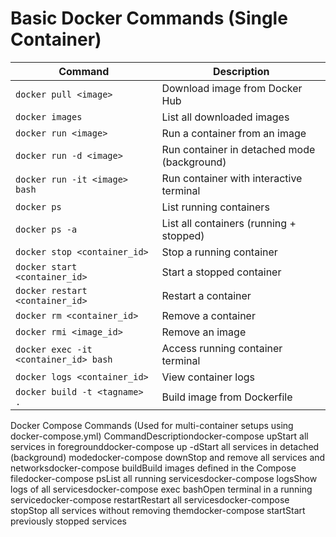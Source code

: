 # Basic Docker Commands (Single Container)

| Command | Description |
|---------|-------------|
| `docker pull <image>` | Download image from Docker Hub |
| `docker images` | List all downloaded images |
| `docker run <image>` | Run a container from an image |
| `docker run -d <image>` | Run container in detached mode (background) |
| `docker run -it <image> bash` | Run container with interactive terminal |
| `docker ps` | List running containers |
| `docker ps -a` | List all containers (running + stopped) |
| `docker stop <container_id>` | Stop a running container |
| `docker start <container_id>` | Start a stopped container |
| `docker restart <container_id>` | Restart a container |
| `docker rm <container_id>` | Remove a container |
| `docker rmi <image_id>` | Remove an image |
| `docker exec -it <container_id> bash` | Access running container terminal |
| `docker logs <container_id>` | View container logs |
| `docker build -t <tagname> .` | Build image from Dockerfile |



Docker Compose Commands
(Used for multi-container setups using docker-compose.yml)
CommandDescriptiondocker-compose upStart all services in foregrounddocker-compose up -dStart all services in detached (background) modedocker-compose downStop and remove all services and networksdocker-compose buildBuild images defined in the Compose filedocker-compose psList all running servicesdocker-compose logsShow logs of all servicesdocker-compose exec <service> bashOpen terminal in a running servicedocker-compose restartRestart all servicesdocker-compose stopStop all services without removing themdocker-compose startStart previously stopped services
